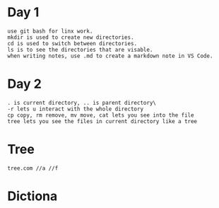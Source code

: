 
# Day 1

    use git bash for linx work.
    mkdir is used to create new directories.
    cd is used to switch between directories.
    ls is to see the directories that are visable.
    when writing notes, use .md to create a markdown note in VS Code.     

# Day 2

    . is current directory, .. is parent directory\
    -r lets u interact with the whole directory
    cp copy, rm remove, mv move, cat lets you see into the file  
    tree lets you see the files in current directory like a tree

# Tree

    tree.com //a //f

# Dictiona
